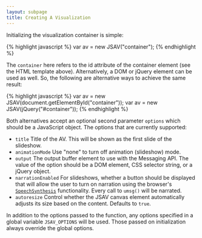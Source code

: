 ```yaml
---
layout: subpage
title: Creating A Visualization
---
```


Initializing the visualization container is simple:

{% highlight javascript %}
var av = new JSAV("container");
{% endhighlight %}

The <code>container</code> here refers to the id attribute of the
  container element (see the HTML template above).
  Alternatively, a DOM or jQuery element can be
  used as well. So, the following are alternative ways to achieve
  the same result:

{% highlight javascript %}
var av = new JSAV(document.getElementById("container"));
var av = new JSAV(jQuery("#container"));
{% endhighlight %}

Both alternatives accept an optional second parameter <code>options</code>
  which should be a JavaScript object. The options that are currently
  supported:

 * <code>title</code> Title of the AV. This will be shown as the first slide of the
    slideshow.
 * <code>animationMode</code> Use "none" to turn off animation (slideshow) mode.
 * <code>output</code> The output buffer element to use with the Messaging API. The value
    of the option should be a DOM element, CSS selector string, or a jQuery object.
 * <code>narrationEnabled</code> For slideshows, whether a button should be displayed that will allow the user to
    turn on narration using the browser's 
    <code>[SpeechSynthesis](https://developer.mozilla.org/en-US/docs/Web/API/SpeechSynthesis)</code>
    functionality. Every call to <code>umsg()</code> will be narrated.
 * <code>autoresize</code> Control whether the JSAV canvas element automatically adjusts
    its size based on the content. Defaults to <code>true</code>.

In addition to the options passed to the function, any options specified
  in a global variable <code>JSAV_OPTIONS</code> will be used. Those passed on
  initialization always override the global options.
